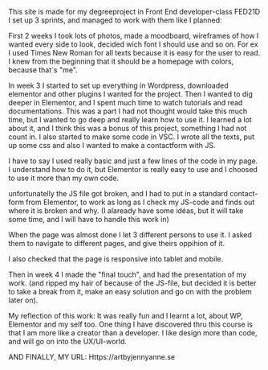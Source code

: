 This site is made for my degreeproject in Front End developer-class FED21D
I set up 3 sprints, and managed to work with them like I planned: 

First 2 weeks I took lots of photos, made a moodboard, wireframes of how I wanted every side to look, decided wich font I should use and so on. For ex I used Times New Roman for all texts because it is easy for the user to read. 
I knew from the beginning that it should be a homepage with colors, because that´s "me". 

In week 3 I started to set up everything in Wordpress, downloaded elementor and other plugins I wanted for the project. Then I wanted to dig deeper in Elementor, and I spent much time to watch tutorials and read documentations. This was a part I had not thought would take this much time, but I wanted to go deep and really learn how to use it. I learned a lot about it, and I think this was a bonus of this project, something I had not count in.
I also started to make some code in VSC. I wrote all the texts, put up some css and also I wanted to make a contactform with JS.

I have to say I used really basic and just a few lines of the code in my page. I understand how to do it, but Elementor is really easy to use and I choosed to use it more than my own code. 

unfortunatelly the JS file got broken, and I had to put in a standard contact-form from Elementor, to work as long as I check my JS-code and finds out where it is broken and why. (I alaready have some idéas, but it will take some time, and I will have to handle this work in)

When the page was almost done I let 3 different persons to use it. I asked them to navigate to different pages, and give theirs oppihion of it. 

I also checked that the page is responsive into tablet and mobile.

Then in week 4 I made the "final touch", and had the presentation of my work. (and ripped my hair of because of the JS-file, but decided it is better to take a break from it, make an easy solution and go on with the problem later on). 

My reflection of this work:
It was really fun and  I learnt a lot, about WP, Elementor and my self too. One thing I have discovered thru this course is that I am more like a creator than a developer. I like design more than code, and will go on into the UX/UI-world. 

AND FINALLY, MY URL: 
Https://artbyjennyanne.se

